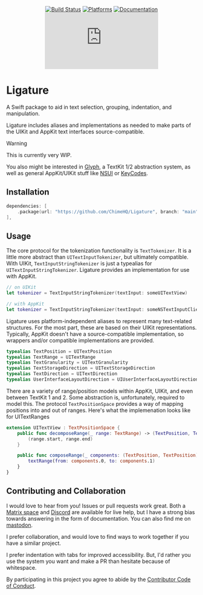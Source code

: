 <div align="center">

[![Build Status][build status badge]][build status]
[![Platforms][platforms badge]][platforms]
[![Documentation][documentation badge]][documentation]
[![Matrix][matrix badge]][matrix]

</div>

# Ligature
A Swift package to aid in text selection, grouping, indentation, and manipulation.

Ligature includes aliases and implementations as needed to make parts of the UIKit and AppKit text interfaces source-compatible.

> [!WARNING]
> This is currently very WIP.

You also might be interested in [Glyph][], a TextKit 1/2 abstraction system, as well as general AppKit/UIKit stuff like [NSUI][] or [KeyCodes][].

[Glyph]: https://github.com/ChimeHQ/Glyph
[NSUI]: https://github.com/mattmassicotte/NSUI
[KeyCodes]: https://github.com/ChimeHQ/KeyCodes

## Installation

```swift
dependencies: [
    .package(url: "https://github.com/ChimeHQ/Ligature", branch: "main")
],
```

## Usage

The core protocol for the tokenization functionality is `TextTokenizer`. It is a little more abstract than `UITextInputTokenizer`, but ultimately compatible. With UIKit, `TextInputStringTokenizer` is just a typealias for `UITextInputStringTokenizer`. Ligature provides an implementation for use with AppKit.

```swift
// on UIKit
let tokenizer = TextInputStringTokenizer(textInput: someUITextView)

// with AppKit
let tokenizer = TextInputStringTokenizer(textInput: someNSTextInputClient)
```

Ligature uses platform-independent aliases to represent many text-related structures. For the most part, these are based on their UIKit representations. Typically, AppKit doesn't have a source-compatible implementation, so wrappers and/or compatible implementations are provided.

```swift
typealias TextPosition = UITextPosition
typealias TextRange = UITextRange
typealias TextGranularity = UITextGranularity
typealias TextStorageDirection = UITextStorageDirection
typealias TextDirection = UITextDirection
typealias UserInterfaceLayoutDirection = UIUserInterfaceLayoutDirection
```

There are a variety of range/position models within AppKit, UIKit, and even between TextKit 1 and 2. Some abstraction is, unfortunately, required to model this. The protocol `TextPositionSpace` provides a way of mapping positions into and out of ranges. Here's what the implemenation looks like for UITextRanges

```swift
extension UITextView : TextPositionSpace {
    public func decomposeRange(_ range: TextRange) -> (TextPosition, TextPosition) {
        (range.start, range.end)
    }

    public func composeRange(_ components: (TextPosition, TextPosition)) -> TextRange? {
        textRange(from: components.0, to: components.1)
    }
}
```

## Contributing and Collaboration

I would love to hear from you! Issues or pull requests work great. Both a [Matrix space][matrix] and [Discord][discord] are available for live help, but I have a strong bias towards answering in the form of documentation. You can also find me on [mastodon](https://mastodon.social/@mattiem).

I prefer collaboration, and would love to find ways to work together if you have a similar project.

I prefer indentation with tabs for improved accessibility. But, I'd rather you use the system you want and make a PR than hesitate because of whitespace.

By participating in this project you agree to abide by the [Contributor Code of Conduct](CODE_OF_CONDUCT.md).

[build status]: https://github.com/ChimeHQ/Ligature/actions
[build status badge]: https://github.com/ChimeHQ/Ligature/workflows/CI/badge.svg
[platforms]: https://swiftpackageindex.com/ChimeHQ/Ligature
[platforms badge]: https://img.shields.io/endpoint?url=https%3A%2F%2Fswiftpackageindex.com%2Fapi%2Fpackages%2FChimeHQ%2FLigature%2Fbadge%3Ftype%3Dplatforms
[documentation]: https://swiftpackageindex.com/ChimeHQ/Ligature/main/documentation
[documentation badge]: https://img.shields.io/badge/Documentation-DocC-blue
[matrix]: https://matrix.to/#/%23chimehq%3Amatrix.org
[matrix badge]: https://img.shields.io/matrix/chimehq%3Amatrix.org?label=Matrix
[discord]: https://discord.gg/esFpX6sErJ
